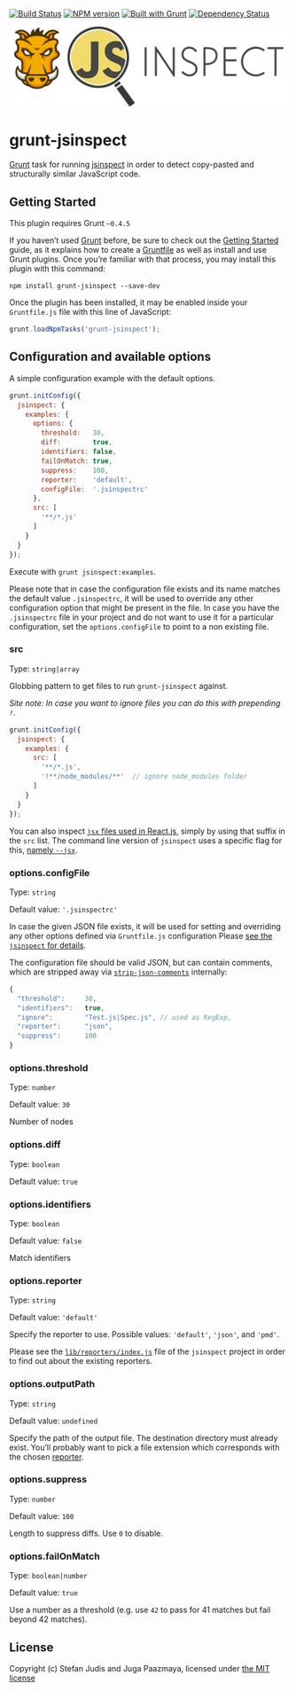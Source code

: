 [![Build Status](http://img.shields.io/travis/stefanjudis/grunt-jsinspect.svg)](https://travis-ci.org/stefanjudis/grunt-jsinspect)
[![NPM version](http://img.shields.io/npm/v/grunt-jsinspect.svg)](http://badge.fury.io/js/grunt-jsinspect)
[![Built with Grunt](https://cdn.gruntjs.com/builtwith.png)](http://gruntjs.com/)
[![Dependency Status](https://david-dm.org/stefanjudis/grunt-jsinspect.svg)](https://david-dm.org/stefanjudis/grunt-jsinspect)

![image](./logo.jpg)
# grunt-jsinspect

[Grunt](http://gruntjs.com/) task for running [jsinspect](https://github.com/danielstjules/jsinspect) in order to detect copy-pasted and structurally similar JavaScript code.


## Getting Started

This plugin requires Grunt `~0.4.5`

If you haven’t used [Grunt](http://gruntjs.com/) before, be sure to check out the
[Getting Started](http://gruntjs.com/getting-started) guide, as it explains how to
create a [Gruntfile](http://gruntjs.com/sample-gruntfile) as well as install and
use Grunt plugins. Once you’re familiar with that process, you may install this
plugin with this command:

```shell
npm install grunt-jsinspect --save-dev
```

Once the plugin has been installed, it may be enabled inside your `Gruntfile.js`
file with this line of JavaScript:

```js
grunt.loadNpmTasks('grunt-jsinspect');
```

## Configuration and available options

A simple configuration example with the default options.

```js
grunt.initConfig({
  jsinspect: {
    examples: {
      options: {
        threshold:   30,
        diff:        true,
        identifiers: false,
        failOnMatch: true,
        suppress:    100,
        reporter:    'default',
        configFile:  '.jsinspectrc'
      },
      src: [
        '**/*.js'
      ]
    }
  }
});
```

Execute with `grunt jsinspect:examples`.

Please note that in case the configuration file exists and its name matches the default value
`.jsinspectrc`, it will be used to override any other configuration option that might be present
in the file.
In case you have the `.jsinspectrc` file in your project and do not want to use it for a particular
configuration, set the `options.configFile` to point to a non existing file.

### src

Type: `string|array`

Globbing pattern to get files to run `grunt-jsinspect` against.

*Site note: In case you want to ignore files you can do this with prepending `!`.*

```js
grunt.initConfig({
  jsinspect: {
    examples: {
      src: [
        '**/*.js',
        '!**/node_modules/**'  // ignore node_modules folder
      ]
    }
  }
});
```

You can also inspect [`jsx` files used in React.js](http://facebook.github.io/react/docs/jsx-in-depth.html),
simply by using that suffix in the `src` list.
The command line version of `jsinspect` uses a specific flag for this,
[namely `--jsx`](https://github.com/danielstjules/jsinspect#usage).


### options.configFile

Type: `string`

Default value: `'.jsinspectrc'`

In case the given JSON file exists, it will be used for setting and overriding any
other options defined via `Gruntfile.js` configuration
Please [see the `jsinspect` for details](https://github.com/danielstjules/jsinspect#usage).

The configuration file should be valid JSON, but can contain comments, which are stripped away via
[`strip-json-comments`](https://www.npmjs.com/package/strip-json-comments) internally:

```js
{
  "threshold":     30,
  "identifiers":   true,
  "ignore":        "Test.js|Spec.js", // used as RegExp,
  "reporter":      "json",
  "suppress":      100
}
```


### options.threshold

Type: `number`

Default value: `30`

Number of nodes


### options.diff

Type: `boolean`

Default value: `true`


### options.identifiers

Type: `boolean`

Default value: `false`

Match identifiers


### options.reporter

Type: `string`

Default value: `'default'`

Specify the reporter to use.
Possible values: `'default'`, `'json'`, and `'pmd'`.

Please see the
[`lib/reporters/index.js`](https://github.com/danielstjules/jsinspect/blob/master/lib/reporters/index.js)
file of the `jsinspect` project in order to find out about the existing reporters.


### options.outputPath

Type: `string`

Default value: `undefined`

Specify the path of the output file.
The destination directory must already exist.
You’ll probably want to pick a file extension which corresponds with the chosen [reporter](#reporter).


### options.suppress

Type: `number`

Default value: `100`

Length to suppress diffs.
Use `0` to disable.


### options.failOnMatch

Type: `boolean|number`

Default value: `true`

Use a number as a threshold (e.g. use `42` to pass for 41 matches but fail beyond 42 matches).


## License

Copyright (c) Stefan Judis and Juga Paazmaya, licensed under [the MIT license](LICENSE-MIT)

